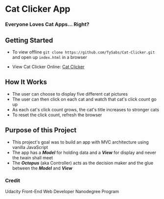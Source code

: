 # Cat Clicker App
### Everyone Loves Cat Apps... Right?

## Getting Started
* To view offline ```git clone https://github.com/TySabs/Cat-Clicker.git```
and open up ```index.html``` in a browser

* View Cat Clicker Online: [Cat Clicker](https://tysabs.github.io/Cat-Clicker/)

## How It Works
* The user can choose to display five different cat pictures
* The user can then click on each cat and watch that cat's click count go up
* As each cat's click count grows, the cat's title increases to stronger cats
* To reset the click count, refresh the browser

## Purpose of this Project
* This project's goal was to build an app with MVC architecture using vanilla JavaScript
* The app has a ***Model*** for holding data and a ***View*** for display and never the twain shall meet
* The ***Octopus*** (aka Controller) acts as the decision maker and the glue between the ***Model*** and ***View***

### Credit
Udacity Front-End Web Developer Nanodegree Program
